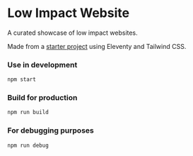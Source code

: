 # Low Impact Website

A curated showcase of low impact websites.

Made from a [starter project](https://github.com/dafiulh/vredeburg) using Eleventy and Tailwind CSS.

### Use in development

```bash
npm start
```

### Build for production

```bash
npm run build
```

### For debugging purposes

```bash
npm run debug
```
